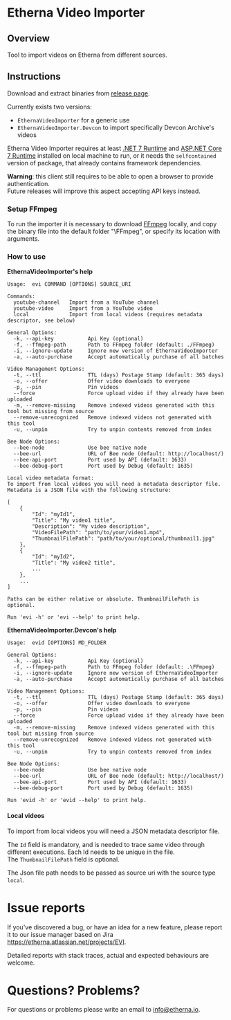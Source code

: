 # Etherna Video Importer

## Overview
Tool to import videos on Etherna from different sources.

## Instructions
Download and extract binaries from [release page](https://github.com/Etherna/etherna-video-importer/releases).

Currently exists two versions:
* `EthernaVideoImporter` for a generic use
* `EthernaVideoImporter.Devcon` to import specifically Devcon Archive's videos

Etherna Video Importer requires at least [.NET 7 Runtime](https://dotnet.microsoft.com/download/dotnet/7.0) and [ASP.NET Core 7 Runtime](https://dotnet.microsoft.com/download/dotnet/7.0) installed on local machine to run, or it needs the `selfcontained` version of package, that already contains framework dependencies.

**Warning**: this client still requires to be able to open a browser to provide authentication.  
Future releases will improve this aspect accepting API keys instead.

### Setup FFmpeg
To run the importer it is necessary to download [FFmpeg](https://ffmpeg.org/download.html) locally, and copy the binary file into the default folder "\FFmpeg", or specify its location with arguments.

### How to use

**EthernaVideoImporter's help**
```
Usage:  evi COMMAND [OPTIONS] SOURCE_URI

Commands:
  youtube-channel   Import from a YouTube channel
  youtube-video     Import from a YouTube video
  local             Import from local videos (requires metadata descriptor, see below)

General Options:
  -k, --api-key           Api Key (optional)
  -f, --ffmpeg-path       Path to FFmpeg folder (default: ./FFmpeg)
  -i, --ignore-update     Ignore new version of EthernaVideoImporter
  -a, --auto-purchase     Accept automatically purchase of all batches

Video Management Options:
  -t, --ttl               TTL (days) Postage Stamp (default: 365 days)
  -o, --offer             Offer video downloads to everyone
  -p, --pin               Pin videos
  --force                 Force upload video if they already have been uploaded
  -m, --remove-missing    Remove indexed videos generated with this tool but missing from source
  --remove-unrecognized   Remove indexed videos not generated with this tool
  -u, --unpin             Try to unpin contents removed from index

Bee Node Options:
  --bee-node              Use bee native node
  --bee-url               URL of Bee node (default: http://localhost/)
  --bee-api-port          Port used by API (default: 1633)
  --bee-debug-port        Port used by Debug (default: 1635)

Local video metadata format:
To import from local videos you will need a metadata descriptor file. Metadata is a JSON file with the following structure:

[
    {
        "Id": "myId1",
        "Title": "My video1 title",
        "Description": "My video description",
        "VideoFilePath": "path/to/your/video1.mp4",
        "ThumbnailFilePath": "path/to/your/optional/thumbnail1.jpg"
    },
    {
        "Id": "myId2",
        "Title": "My video2 title",
        ...
    },
    ...
]

Paths can be either relative or absolute. ThumbnailFilePath is optional.

Run 'evi -h' or 'evi --help' to print help.
```

**EthernaVideoImporter.Devcon's help**
```
Usage:  evid [OPTIONS] MD_FOLDER

General Options:
  -k, --api-key           Api Key (optional)
  -f, --ffmpeg-path       Path to FFmpeg folder (default: .\FFmpeg)
  -i, --ignore-update     Ignore new version of EthernaVideoImporter
  -a, --auto-purchase     Accept automatically purchase of all batches

Video Management Options:
  -t, --ttl               TTL (days) Postage Stamp (default: 365 days)
  -o, --offer             Offer video downloads to everyone
  -p, --pin               Pin videos
  --force                 Force upload video if they already have been uploaded
  -m, --remove-missing    Remove indexed videos generated with this tool but missing from source
  --remove-unrecognized   Remove indexed videos not generated with this tool
  -u, --unpin             Try to unpin contents removed from index

Bee Node Options:
  --bee-node              Use bee native node
  --bee-url               URL of Bee node (default: http://localhost/)
  --bee-api-port          Port used by API (default: 1633)
  --bee-debug-port        Port used by Debug (default: 1635)

Run 'evid -h' or 'evid --help' to print help.
```

#### Local videos
To import from local videos you will need a JSON metadata descriptor file.

The `Id` field is mandatory, and is needed to trace same video through different executions. Each Id needs to be unique in the file.  
The `ThumbnailFilePath` field is optional.

The Json file path needs to be passed as source uri with the source type `local`.

# Issue reports
If you've discovered a bug, or have an idea for a new feature, please report it to our issue manager based on Jira https://etherna.atlassian.net/projects/EVI.

Detailed reports with stack traces, actual and expected behaviours are welcome.

# Questions? Problems?
For questions or problems please write an email to [info@etherna.io](mailto:info@etherna.io).
